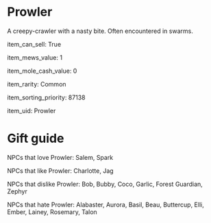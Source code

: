 # Prowler

A creepy-crawler with a nasty bite. Often encountered in swarms.

item_can_sell: True

item_mews_value: 1

item_mole_cash_value: 0

item_rarity: Common

item_sorting_priority: 87138

item_uid: Prowler

# Gift guide

NPCs that love Prowler: Salem, Spark

NPCs that like Prowler: Charlotte, Jag

NPCs that dislike Prowler: Bob, Bubby, Coco, Garlic, Forest Guardian, Zephyr

NPCs that hate Prowler: Alabaster, Aurora, Basil, Beau, Buttercup, Elli, Ember, Lainey, Rosemary, Talon